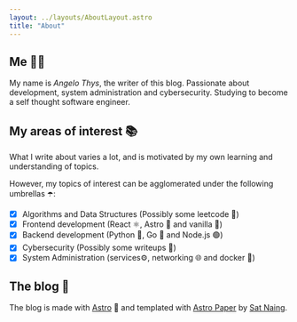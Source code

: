 ```yaml
---
layout: ../layouts/AboutLayout.astro
title: "About"
---
```


## Me 👱🏻

My name is _Angelo Thys_, the writer of this blog.
Passionate about development, system administration and cybersecurity.
Studying to become a self thought software engineer.

## My areas of interest 📚

What I write about varies a lot, and is motivated by my own learning
and understanding of topics.

However, my topics of interest
can be agglomerated under the following umbrellas ☂️:

- [x] Algorithms and Data Structures (Possibly some leetcode 🤖)
- [x] Frontend development (React ⚛️, Astro 🚀 and vanilla 🍦)
- [x] Backend development (Python 🐉, Go 🦫 and Node.js 🟢)
- [x] Cybersecurity (Possibly some writeups 📝)
- [x] System Administration (services⚙️, networking 🌐 and docker 🐳)

## The blog 📝

The blog is made with [Astro](https://astro.build/) 🚀
and templated with [Astro Paper](https://github.com/satnaing/astro-paper)
by [Sat Naing](https://satnaing.dev/).
